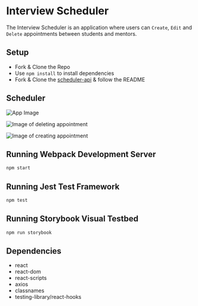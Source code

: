 # Interview Scheduler
The Interview Scheduler is an application where users can `Create`, `Edit` and `Delete` appointments between students and mentors.
## Setup
- Fork & Clone the Repo
- Use `npm install` to install dependencies 
- Fork & Clone the [scheduler-api](https://github.com/lighthouse-labs/scheduler-api) & follow the README

## Scheduler
![App Image](https://user-images.githubusercontent.com/93356900/185004623-6368e6b5-2ee8-46d5-8d0f-e16226656c62.jpeg)

![Image of deleting appointment](https://user-images.githubusercontent.com/93356900/185004934-84f3e3ae-e80c-4e96-b9cc-1beb39c70034.jpeg)

![Image of creating appointment](https://user-images.githubusercontent.com/93356900/185004970-56e13087-3f82-48a9-a872-0ee26473012f.jpeg)

## Running Webpack Development Server

```sh
npm start
```

## Running Jest Test Framework

```sh
npm test
```

## Running Storybook Visual Testbed

```sh
npm run storybook
```
## Dependencies 
- react
- react-dom
- react-scripts
- axios
- classnames
- testing-library/react-hooks
